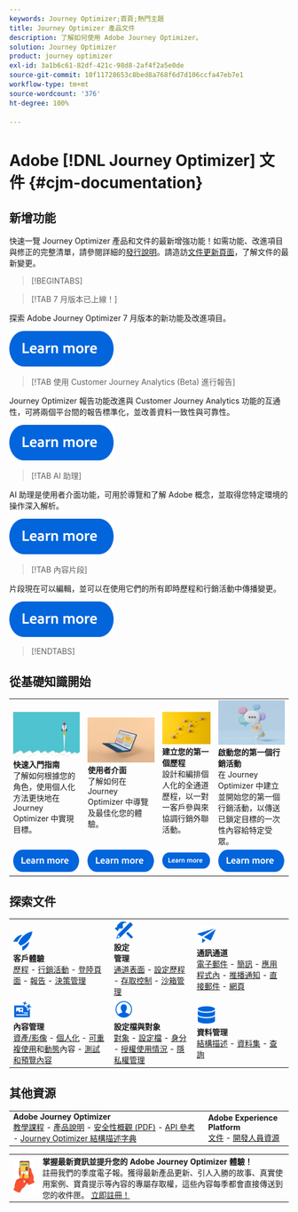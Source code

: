 ```yaml
---
keywords: Journey Optimizer;首頁;熱門主題
title: Journey Optimizer 產品文件
description: 了解如何使用 Adobe Journey Optimizer。
solution: Journey Optimizer
product: journey optimizer
exl-id: 3a1b6c61-82df-421c-98d8-2af4f2a5e0de
source-git-commit: 10f11728653c8bed8a768f6d7d106ccfa47eb7e1
workflow-type: tm+mt
source-wordcount: '376'
ht-degree: 100%

---
```


# Adobe [!DNL Journey Optimizer] 文件 {#cjm-documentation}

## 新增功能

快速一覽 Journey Optimizer 產品和文件的最新增強功能！如需功能、改進項目與修正的完整清單，請參閱詳細的[發行說明](using/rn/release-notes.md)。請造訪[文件更新頁面](using/rn/documentation-updates.md)，了解文件的最新變更。

>[!BEGINTABS]

>[!TAB 7 月版本已上線！]

探索 Adobe Journey Optimizer 7 月版本的新功能及改進項目。

[![了解更多](using/assets/do-not-localize/learn-more-button.svg)](using/rn/release-notes.md#24-7-2024)

>[!TAB 使用 Customer Journey Analytics (Beta) 進行報告]

Journey Optimizer 報告功能改進與 Customer Journey Analytics 功能的互通性，可將兩個平台間的報告標準化，並改善資料一致性與可靠性。

[![了解更多](using/assets/do-not-localize/learn-more-button.svg)](using/reports/cja-ajo.md)

>[!TAB AI 助理]

AI 助理是使用者介面功能，可用於導覽和了解 Adobe 概念，並取得您特定環境的操作深入解析。 

[![了解更多](using/assets/do-not-localize/learn-more-button.svg)](/help/using/start/ai-assistant.md)

>[!TAB 內容片段]

片段現在可以編輯，並可以在使用它們的所有即時歷程和行銷活動中傳播變更。

[![了解更多](using/assets/do-not-localize/learn-more-button.svg)](using/content-management/fragments.md)

>[!ENDTABS]

## 從基礎知識開始

<table style="table-layout:fixed">
  <tr style="border: 0;">
    <td>
    <a href="using/start/quick-start.md"><img src="using/assets/do-not-localize/start-quick.png"></a>
    <div><strong>快速入門指南</strong><br/>了解如何根據您的角色，使用個人化方法更快地在 Journey Optimizer 中實現目標。</div>
    </td>
    <td>
    <a href="using/start/user-interface.md"><img src="using/assets/do-not-localize/start-interface.jpeg"></a>
    <div><strong>使用者介面</strong><br/>了解如何在 Journey Optimizer 中導覽及最佳化您的體驗。</div>
    </td>
    <td>
    <a href="using/building-journeys/journey-gs.md"><img src="using/assets/do-not-localize/start-journey.jpeg"></a>
    <div><strong>建立您的第一個歷程</strong><br/>設計和編排個人化的全通道歷程，以一對一客戶參與來協調行銷外聯活動。 
    </div>
    </td>
    <td>
    <a href="using/campaigns/create-campaign.md"><img src="using/assets/do-not-localize/start-campaign.jpeg"></a>
    <div><strong>啟動您的第一個行銷活動</strong><br/>在 Journey Optimizer 中建立並開始您的第一個行銷活動，以傳送已鎖定目標的一次性內容給特定受眾。</div>
    </td>
  </tr>
  <tr style="border: 0;">
    <td align="center"><a href="using/start/quick-start.md"><img src="using/assets/do-not-localize/learn-more-button.svg"></a></td>
    <td align="center"><a href="using/start/user-interface.md"><img src="using/assets/do-not-localize/learn-more-button.svg"></a></td>
    <td align="center"><a href="using/building-journeys/journey-gs.md"><img src="using/assets/do-not-localize/learn-more-button.svg"></a></td>
    <td align="center"><a href="using/campaigns/create-campaign.md"><img src="using/assets/do-not-localize/learn-more-button.svg"></a></td>
    </tr>
</table>

## 探索文件

<table style="table-layout:auto">
  <tr style="border: 0;">
    <td>
      <img src="using/assets/do-not-localize/icon-quick-start.svg" width="35px"><br/>
      <strong>客戶體驗</strong><br/><a href="using/building-journeys/journey.md">歷程</a> - <a href="using/campaigns/get-started-with-campaigns.md">行銷活動</a> - <a href="using/landing-pages/get-started-lp.md">登陸頁面</a> - <a href="using/reports/live-report.md">報告</a> - <a href="using/offers/get-started/starting-offer-decisioning.md">決策管理</a>
    </td>
    <td>
      <img src="using/assets/do-not-localize/icon-configure.svg" width="35px"><br/>
      <strong>設定<br/>管理</strong><br/><a href="using/configuration/channel-surfaces.md">通道表面</a> - <a href="using/configuration/about-data-sources-events-actions.md">設定歷程</a> - <a href="using/administration/permissions-overview.md">存取控制</a> - <a href="using/administration/sandboxes.md">沙箱管理</a>
    </td>
    <td>
      <img src="using/assets/do-not-localize/icon-campaign.svg" width="35px"><br/>
      <strong>通訊通道</strong><br/><a href="using/email/get-started-email.md">電子郵件</a> - <a href="using/sms/get-started-sms.md">簡訊</a> - <a href="using/in-app/get-started-in-app.md">應用程式內</a> - <a href="using/push/get-started-push.md">推播通知</a> - <a href="using/direct-mail/get-started-direct-mail.md">直接郵件</a> - <a href="using/web/get-started-web.md">網頁</a>
    </td>
  </tr>
  <tr style="border: 0;">
    <td>
      <img src="using/assets/do-not-localize/icon-content.svg" width="35px"><br/>
      <strong>內容管理</strong><br/><a href="using/content-management/assets.md">資產/影像</a> - <a href="using/personalization/personalize.md">個人化</a> - <a href="using/content-management/content-templates.md">可重複使用</a>和<a href="using/personalization/dynamic-content.md">動態</a>內容 - <a href="using/content-management/preview-test.md">測試和預覽內容</a>
    </td>
    <td>
      <img src="using/assets/do-not-localize/icon_profile-audience.svg" width="35px"><br/>
      <strong>設定檔與對象</strong><br/><a href="using/audience/about-audiences.md">對象</a> - <a href="using/audience/get-started-profiles.md">設定檔</a> - <a href="using/audience/get-started-identity.md">身分</a> - <a href="using/audience/license-usage.md">授權使用情況</a> - <a href="using/privacy/get-started-privacy.md">隱私權管理</a>
    </td>
    <td>
      <img src="using/assets/do-not-localize/icon-data.svg" width="35px"><br/>
      <strong>資料管理</strong><br/><a href="using/data/get-started-schemas.md">結構描述</a> - <a href="using/data/get-started-datasets.md">資料集</a> - <a href="using/data/get-started-queries.md">查詢</a>
    </td>
  </tr>
</table>

## 其他資源

<table style="table-layout:fixed"><tr style="border: 0;">
<td><strong>Adobe Journey Optimizer</strong><br/>
<a href="https://experienceleague.adobe.com/docs/journey-optimizer-learn/tutorials/overview.html?lang=zh-Hant" target="_blank">教學課程</a> - <a href="https://helpx.adobe.com/tw/legal/product-descriptions/adobe-journey-optimizer.html" target="_blank">產品說明</a> - <a href="https://www.adobe.com/content/dam/cc/en/security/pdfs/AJO_SecurityOverview.pdf" target="_blank">安全性概觀 (PDF)</a> - <a href="https://developer.adobe.com/journey-optimizer-apis/" target="_blank">API 參考</a> - <a href="https://experienceleague.adobe.com/tools/ajo-schemas/schema-dictionary.html?lang=zh-Hant" target="_blank">Journey Optimizer 結構描述字典</a>

</td>
<td><strong>Adobe Experience Platform</strong><br/>
<a href="https://experienceleague.adobe.com/docs/experience-platform/landing/home.html?lang=zh-Hant" target="_blank">文件</a> - <a href="https://www.adobe.com/tw/experience-platform/documentation-and-developer-resources.html" target="_blank">開發人員資源</a>
</td>
</tr></table>

<table style="table-layout:auto"><tr style="border: 0;"><td><img src="using/assets/do-not-localize/newsletter.png"></td><td>
<b>掌握最新資訊並提升您的 Adobe Journey Optimizer 體驗！</b><br/>註冊我們的季度電子報。獲得最新產品更新、引人入勝的故事、真實使用案例、寶貴提示等內容的專屬存取權，這些內容每季都會直接傳送到您的收件匣。 <a href="https://www.adobe.com/subscription/Adobe_Journey_Optimizer_NL.html">立即註冊！</a></td></tr></table>
